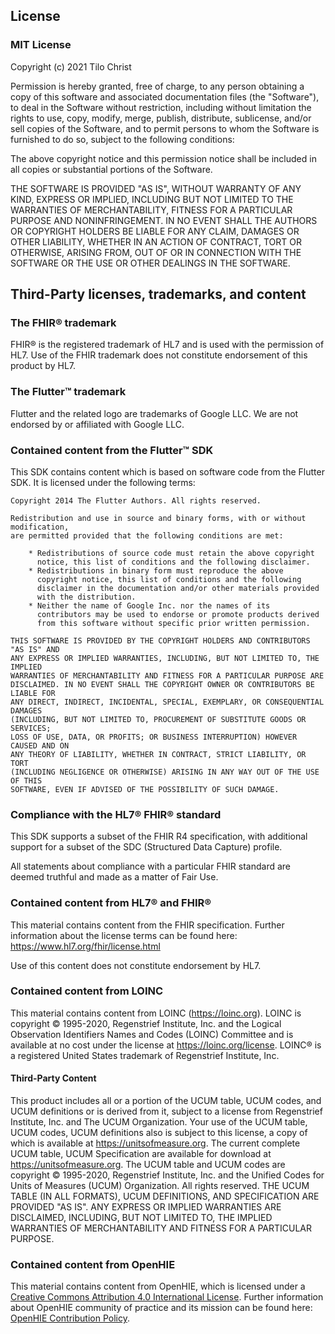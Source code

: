 ## License
### MIT License

Copyright (c) 2021 Tilo Christ

Permission is hereby granted, free of charge, to any person obtaining a copy
of this software and associated documentation files (the "Software"), to deal
in the Software without restriction, including without limitation the rights
to use, copy, modify, merge, publish, distribute, sublicense, and/or sell
copies of the Software, and to permit persons to whom the Software is
furnished to do so, subject to the following conditions:

The above copyright notice and this permission notice shall be included in all
copies or substantial portions of the Software.

THE SOFTWARE IS PROVIDED "AS IS", WITHOUT WARRANTY OF ANY KIND, EXPRESS OR
IMPLIED, INCLUDING BUT NOT LIMITED TO THE WARRANTIES OF MERCHANTABILITY,
FITNESS FOR A PARTICULAR PURPOSE AND NONINFRINGEMENT. IN NO EVENT SHALL THE
AUTHORS OR COPYRIGHT HOLDERS BE LIABLE FOR ANY CLAIM, DAMAGES OR OTHER
LIABILITY, WHETHER IN AN ACTION OF CONTRACT, TORT OR OTHERWISE, ARISING FROM,
OUT OF OR IN CONNECTION WITH THE SOFTWARE OR THE USE OR OTHER DEALINGS IN THE
SOFTWARE.

## Third-Party licenses, trademarks, and content
### The FHIR® trademark
FHIR® is the registered trademark of HL7 and is used with the permission of HL7. Use of the FHIR trademark does not constitute endorsement of this product by HL7.

### The Flutter™ trademark
Flutter and the related logo are trademarks of Google LLC. We are not endorsed by or affiliated with Google LLC.

### Contained content from the Flutter™ SDK
This SDK contains content which is based on software code from the Flutter SDK. It is licensed under the following terms:
```
Copyright 2014 The Flutter Authors. All rights reserved.

Redistribution and use in source and binary forms, with or without modification,
are permitted provided that the following conditions are met:

    * Redistributions of source code must retain the above copyright
      notice, this list of conditions and the following disclaimer.
    * Redistributions in binary form must reproduce the above
      copyright notice, this list of conditions and the following
      disclaimer in the documentation and/or other materials provided
      with the distribution.
    * Neither the name of Google Inc. nor the names of its
      contributors may be used to endorse or promote products derived
      from this software without specific prior written permission.

THIS SOFTWARE IS PROVIDED BY THE COPYRIGHT HOLDERS AND CONTRIBUTORS "AS IS" AND
ANY EXPRESS OR IMPLIED WARRANTIES, INCLUDING, BUT NOT LIMITED TO, THE IMPLIED
WARRANTIES OF MERCHANTABILITY AND FITNESS FOR A PARTICULAR PURPOSE ARE
DISCLAIMED. IN NO EVENT SHALL THE COPYRIGHT OWNER OR CONTRIBUTORS BE LIABLE FOR
ANY DIRECT, INDIRECT, INCIDENTAL, SPECIAL, EXEMPLARY, OR CONSEQUENTIAL DAMAGES
(INCLUDING, BUT NOT LIMITED TO, PROCUREMENT OF SUBSTITUTE GOODS OR SERVICES;
LOSS OF USE, DATA, OR PROFITS; OR BUSINESS INTERRUPTION) HOWEVER CAUSED AND ON
ANY THEORY OF LIABILITY, WHETHER IN CONTRACT, STRICT LIABILITY, OR TORT
(INCLUDING NEGLIGENCE OR OTHERWISE) ARISING IN ANY WAY OUT OF THE USE OF THIS
SOFTWARE, EVEN IF ADVISED OF THE POSSIBILITY OF SUCH DAMAGE.
```

### Compliance with the HL7® FHIR® standard
This SDK supports a subset of the FHIR R4 specification,
with additional support for a subset of the SDC (Structured Data Capture) profile.

All statements about compliance with a particular FHIR standard are deemed truthful and made as a matter of Fair Use.

### Contained content from HL7® and FHIR®
This material contains content from the FHIR specification. Further information about the license terms can be found here: https://www.hl7.org/fhir/license.html

Use of this content does not constitute endorsement by HL7.

### Contained content from LOINC
This material contains content from LOINC (https://loinc.org). LOINC is copyright © 1995-2020, Regenstrief Institute, Inc. and the Logical Observation Identifiers Names and Codes (LOINC) Committee and is available at no cost under the license at https://loinc.org/license. LOINC® is a registered United States trademark of Regenstrief Institute, Inc.

#### Third-Party Content
This product includes all or a portion of the UCUM table, UCUM codes, and UCUM definitions or is derived from it, subject to a license from Regenstrief Institute, Inc. and The UCUM Organization. Your use of the UCUM table, UCUM codes, UCUM definitions also is subject to this license, a copy of which is available at https://unitsofmeasure.org. The current complete UCUM table, UCUM Specification are available for download at https://unitsofmeasure.org. The UCUM table and UCUM codes are copyright © 1995-2020, Regenstrief Institute, Inc. and the Unified Codes for Units of Measures (UCUM) Organization. All rights reserved. THE UCUM TABLE (IN ALL FORMATS), UCUM DEFINITIONS, AND SPECIFICATION ARE PROVIDED "AS IS". ANY EXPRESS OR IMPLIED WARRANTIES ARE DISCLAIMED, INCLUDING, BUT NOT LIMITED TO, THE IMPLIED WARRANTIES OF MERCHANTABILITY AND FITNESS FOR A PARTICULAR PURPOSE.

### Contained content from OpenHIE
This material contains content from OpenHIE, which is licensed under a [Creative Commons Attribution 4.0 International License](https://creativecommons.org/licenses/by/4.0/).
Further information about OpenHIE community of practice and its mission can be found here: [OpenHIE Contribution Policy](https://wiki.ohie.org/display/documents/OpenHIE+Contribution+Policy).

